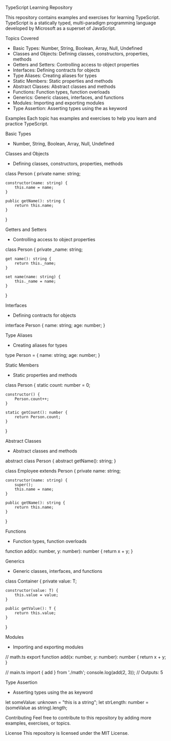 

TypeScript Learning Repository

This repository contains examples and exercises for learning TypeScript. TypeScript is a statically typed, multi-paradigm programming language developed by Microsoft as a superset of JavaScript.

Topics Covered
- Basic Types: Number, String, Boolean, Array, Null, Undefined
- Classes and Objects: Defining classes, constructors, properties, methods
- Getters and Setters: Controlling access to object properties
- Interfaces: Defining contracts for objects
- Type Aliases: Creating aliases for types
- Static Members: Static properties and methods
- Abstract Classes: Abstract classes and methods
- Functions: Function types, function overloads
- Generics: Generic classes, interfaces, and functions
- Modules: Importing and exporting modules
- Type Assertion: Asserting types using the as keyword

Examples
Each topic has examples and exercises to help you learn and practice TypeScript.

Basic Types
- Number, String, Boolean, Array, Null, Undefined

Classes and Objects
- Defining classes, constructors, properties, methods


class Person {
    private name: string;

    constructor(name: string) {
        this.name = name;
    }

    public getName(): string {
        return this.name;
    }
}


Getters and Setters
- Controlling access to object properties


class Person {
    private _name: string;

    get name(): string {
        return this._name;
    }

    set name(name: string) {
        this._name = name;
    }
}


Interfaces
- Defining contracts for objects


interface Person {
    name: string;
    age: number;
}


Type Aliases
- Creating aliases for types


type Person = {
    name: string;
    age: number;
}


Static Members
- Static properties and methods


class Person {
    static count: number = 0;

    constructor() {
        Person.count++;
    }

    static getCount(): number {
        return Person.count;
    }
}


Abstract Classes
- Abstract classes and methods


abstract class Person {
    abstract getName(): string;
}

class Employee extends Person {
    private name: string;

    constructor(name: string) {
        super();
        this.name = name;
    }

    public getName(): string {
        return this.name;
    }
}


Functions
- Function types, function overloads


function add(x: number, y: number): number {
    return x + y;
}


Generics
- Generic classes, interfaces, and functions


class Container<T> {
    private value: T;

    constructor(value: T) {
        this.value = value;
    }

    public getValue(): T {
        return this.value;
    }
}


Modules
- Importing and exporting modules


// math.ts
export function add(x: number, y: number): number {
    return x + y;
}

// main.ts
import { add } from './math';
console.log(add(2, 3)); // Outputs: 5


Type Assertion
- Asserting types using the as keyword


let someValue: unknown = "this is a string";
let strLength: number = (someValue as string).length;


Contributing
Feel free to contribute to this repository by adding more examples, exercises, or topics.

License
This repository is licensed under the MIT License.
